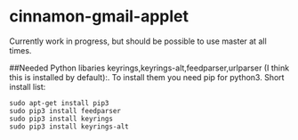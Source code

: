 # cinnamon-gmail-applet
Currently work in progress, but should be possible to use master at all times.

##Needed Python libaries
keyrings,keyrings-alt,feedparser,urlparser (I think this is installed by default):.
To install them you need pip for python3. Short install list:
```
sudo apt-get install pip3
sudo pip3 install feedparser
sudo pip3 install keyrings
sudo pip3 install keyrings-alt
```
